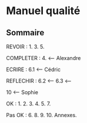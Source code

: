# Manuel qualité

## Sommaire

REVOIR :
1.
3.
5.

COMPLETER :
4. <-- Alexandre

ECRIRE :
6.1 <-- Cédric

REFLECHIR :
6.2 <--
6.3 <--

10 <-- Sophie


OK :
1.
2.
3.
4.
5.
7.

Pas OK :
6.
8.
9.
10.
Annexes.
